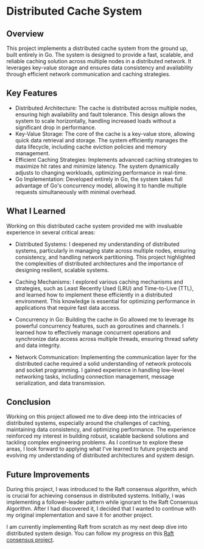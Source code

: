# Distributed Cache System
## Overview
This project implements a distributed cache system from the ground up, built entirely in Go. The system is designed to provide a fast, scalable, and reliable caching solution across multiple nodes in a distributed network. It leverages key-value storage and ensures data consistency and availability through efficient network communication and caching strategies.

## Key Features
- Distributed Architecture: The cache is distributed across multiple nodes, ensuring high availability and fault tolerance. This design allows the system to scale horizontally, handling increased loads without a significant drop in performance.
- Key-Value Storage: The core of the cache is a key-value store, allowing quick data retrieval and storage. The system efficiently manages the data lifecycle, including cache eviction policies and memory management.
- Efficient Caching Strategies: Implements advanced caching strategies to maximize hit rates and minimize latency. The system dynamically adjusts to changing workloads, optimizing performance in real-time.
- Go Implementation: Developed entirely in Go, the system takes full advantage of Go's concurrency model, allowing it to handle multiple requests simultaneously with minimal overhead.
## What I Learned
Working on this distributed cache system provided me with invaluable experience in several critical areas:

- Distributed Systems: I deepened my understanding of distributed systems, particularly in managing state across multiple nodes, ensuring consistency, and handling network partitioning. This project highlighted the complexities of distributed architectures and the importance of designing resilient, scalable systems.

- Caching Mechanisms: I explored various caching mechanisms and strategies, such as Least Recently Used (LRU) and Time-to-Live (TTL), and learned how to implement these efficiently in a distributed environment. This knowledge is essential for optimizing performance in applications that require fast data access.

- Concurrency in Go: Building the cache in Go allowed me to leverage its powerful concurrency features, such as goroutines and channels. I learned how to effectively manage concurrent operations and synchronize data access across multiple threads, ensuring thread safety and data integrity.

- Network Communication: Implementing the communication layer for the distributed cache required a solid understanding of network protocols and socket programming. I gained experience in handling low-level networking tasks, including connection management, message serialization, and data transmission.

## Conclusion
Working on this project allowed me to dive deep into the intricacies of distributed systems, especially around the challenges of caching, maintaining data consistency, and optimizing performance. The experience reinforced my interest in building robust, scalable backend solutions and tackling complex engineering problems. As I continue to explore these areas, I look forward to applying what I've learned to future projects and evolving my understanding of distributed architectures and system design.

## Future Improvements
During this project, I was introduced to the Raft consensus algorithm, which is crucial for achieving consensus in distributed systems. Initially, I was implementing a follower-leader pattern while ignorant to the Raft Consensus Algorithm. After I had discovered it, I decided that I wanted to continue with my original implementation and save it for another project. 

I am currently implementing Raft from scratch as my next deep dive into distributed system design. You can follow my progress on this [Raft consensus project](https://github.com/Tuvshno/Raft-Go).


